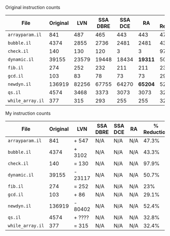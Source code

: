 Original instruction counts

| File            | Original | LVN   | SSA DBRE | SSA DCE | RA        | % Reduction |
| -               | -        | -     | -        | -       | -         | -           |
|`arrayparam.il`  |841       |487    | 465      | 443     | 443       | 47.3%       |
|`bubble.il`      |4374      |2855   | 2736     | 2481    | 2481      | 43.3%       |
|`check.il`       |140       |130    | 120      | 3       | 3         | 97.9%       |
|`dynamic.il`     |39155     |23579  | 19448    | 18434   | **19311** | 50.7%       |
|`fib.il`         |274       |252    | 232      | 211     | 211       | 23%         |
|`gcd.il`         |103       |83     | 78       | 73      | 73        | 29.1%       |
|`newdyn.il`      |136919    |82256  | 67755    | 64270   | **65204** | 52.4%       |
|`qs.il`          |4574      |3468   | 3373     | 3073    | 3073      | 32.8%       |
|`while_array.il` |377       |315    | 293      | 255     | 255       | 32.4%       |

My instruction counts

| File            | Original | LVN    | SSA DBRE | SSA DCE | RA        | % Reduction |
| -               | -        | -      | -        | -       | -         | -           |
|`arrayparam.il`  |841       |+ 547   | N/A      | N/A     | N/A       | 47.3%       |
|`bubble.il`      |4374      |+ 3102  | N/A      | N/A     | N/A       | 43.3%       |
|`check.il`       |140       |= 130   | N/A      | N/A     | N/A       | 97.9%       |
|`dynamic.il`     |39155     |- 23117 | N/A      | N/A     | N/A       | 50.7%       |
|`fib.il`         |274       |= 252   | N/A      | N/A     | N/A       | 23%         |
|`gcd.il`         |103       |+ 86    | N/A      | N/A     | N/A       | 29.1%       |
|`newdyn.il`      |136919    |- 80402 | N/A      | N/A     | N/A       | 52.4%       |
|`qs.il`          |4574      |+ ????  | N/A      | N/A     | N/A       | 32.8%       |
|`while_array.il` |377       |= 315   | N/A      | N/A     | N/A       | 32.4%       |

